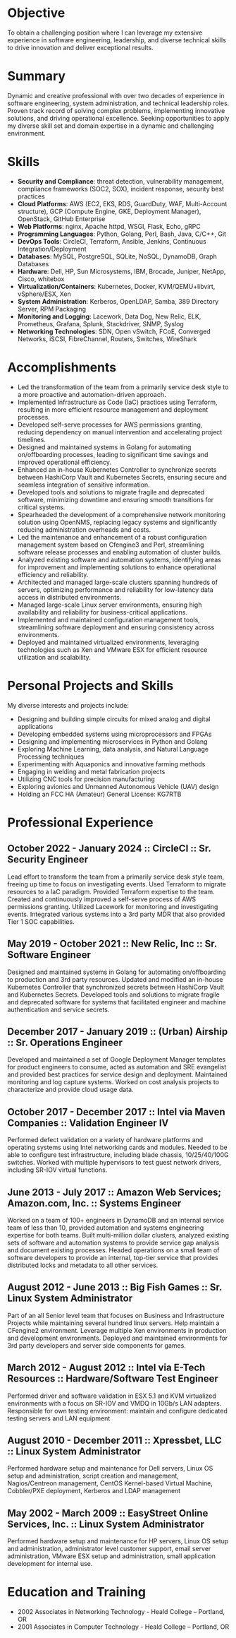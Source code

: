 # Objective
To obtain a challenging position where I can leverage my extensive experience in software engineering, leadership, and diverse technical skills to drive innovation and deliver exceptional results.

# Summary
Dynamic and creative professional with over two decades of experience in software engineering, system administration, and technical leadership roles. Proven track record of solving complex problems, implementing innovative solutions, and driving operational excellence. Seeking opportunities to apply my diverse skill set and domain expertise in a dynamic and challenging environment.

# Skills
* **Security and Compliance**: threat detection, vulnerability management, compliance frameworks (SOC2, SOX), incident response, security best practices
* **Cloud Platforms**: AWS (EC2, EKS, RDS, GuardDuty, WAF, Multi-Account structure), GCP (Compute Engine, GKE, Deployment Manager), OpenStack, GitHub Enterprise
* **Web Platforms**: nginx, Apache httpd, WSGI, Flask, Echo, gRPC
* **Programming Languages**: Python, Golang, Perl, Bash, Java, C/C++, Git
* **DevOps Tools**: CircleCI, Terraform, Ansible, Jenkins, Continuous Integration/Deployment
* **Databases**: MySQL, PostgreSQL, SQLite, NoSQL, DynamoDB, Graph Databases
* **Hardware**: Dell, HP, Sun Microsystems, IBM, Brocade, Juniper, NetApp, Cisco, whitebox
* **Virtualization/Containers**: Kubernetes, Docker, KVM/QEMU+libvirt, vSphere/ESX, Xen
* **System Administration**: Kerberos, OpenLDAP, Samba, 389 Directory Server, RPM Packaging
* **Monitoring and Logging**: Lacework, Data Dog, New Relic, ELK, Prometheus, Grafana, Splunk, Stackdriver, SNMP, Syslog
* **Networking Technologies**: SDN, Open vSwitch, FCoE, Converged Networks, iSCSI, FibreChannel, Routers, Switches, WireShark

# Accomplishments
* Led the transformation of the team from a primarily service desk style to a more proactive and automation-driven approach.
* Implemented Infrastructure as Code (IaC) practices using Terraform, resulting in more efficient resource management and deployment processes.
* Developed self-serve processes for AWS permissions granting, reducing dependency on manual intervention and accelerating project timelines.
* Designed and maintained systems in Golang for automating on/offboarding processes, leading to significant time savings and improved operational efficiency.
* Enhanced an in-house Kubernetes Controller to synchronize secrets between HashiCorp Vault and Kubernetes Secrets, ensuring secure and seamless integration of sensitive information.
* Developed tools and solutions to migrate fragile and deprecated software, minimizing downtime and ensuring smooth transitions for critical systems.
* Spearheaded the development of a comprehensive network monitoring solution using OpenNMS, replacing legacy systems and significantly reducing administration overheads and costs.
* Led the maintenance and enhancement of a robust configuration management system based on Cfengine3 and Perl, streamlining software release processes and enabling automation of cluster builds.
* Analyzed existing software and automation systems, identifying areas for improvement and implementing solutions to enhance operational efficiency and reliability.
* Architected and managed large-scale clusters spanning hundreds of servers, optimizing performance and reliability for low-latency data access in distributed environments.
* Managed large-scale Linux server environments, ensuring high availability and reliability for business-critical applications.
* Implemented and maintained configuration management tools, streamlining software deployment and ensuring consistency across environments.
* Deployed and maintained virtualized environments, leveraging technologies such as Xen and VMware ESX for efficient resource utilization and scalability.

# Personal Projects and Skills
My diverse interests and projects include:
* Designing and building simple circuits for mixed analog and digital applications
* Developing embedded systems using microprocessors and FPGAs
* Designing and implementing microservices in Python and Golang
* Exploring Machine Learning, data analysis, and Natural Language Processing techniques
* Experimenting with Aquaponics and innovative farming methods
* Engaging in welding and metal fabrication projects
* Utilizing CNC tools for precision manufacturing
* Exploring avionics and Unmanned Autonomous Vehicle (UAV) design
* Holding an FCC HA (Amateur) General License: KG7RTB

# Professional Experience
## October 2022 - January 2024 :: CircleCI :: Sr. Security Engineer
Lead effort to transform the team from a primarily service desk style team, freeing up time to focus on investigating events. Used Terraform to migrate resources to a IaC paradigm. Provided Terraform expertise to the team. Created and continuously improved a self-serve process of AWS permissions granting. Utilized Lacework for monitoring and investigating events. Integrated various systems into a 3rd party MDR that also provided Tier 1 SOC capabilities.

## May 2019 - October 2021 :: New Relic, Inc :: Sr. Software Engineer
Designed and maintained systems in Golang for automating on/offboarding to production and 3rd party resources. Updated and modified an in-house Kubernetes Controller that synchronized secrets between HashiCorp Vault and Kubernetes Secrets. Developed tools and solutions to migrate fragile and deprecated software for systems that facilitated engineer and machine authentication and service secrets.

## December 2017 - January 2019 :: (Urban) Airship :: Sr. Operations Engineer
Developed and maintained a set of Google Deployment Manager templates for product engineers to consume, acted as automation and SRE evangelist and provided best practices for service design and deployment. Maintained monitoring and log capture systems. Worked on cost analysis projects to characterize and provide cloud usage data.

## October 2017 - December 2017 :: Intel via Maven Companies :: Validation Engineer IV
Performed defect validation on a variety of hardware platforms and operating systems using Intel networking cards and modules. Needed to be able to configure test infrastructure, including blade chassis, 10/25/40/100G switches. Worked with multiple hypervisors to test guest network drivers, including SR-IOV virtual functions.

## June 2013 - July 2017 :: Amazon Web Services; Amazon.com, Inc. :: Systems Engineer
Worked on a team of 100+ engineers in DynamoDB and an internal service team of less than 10, provided automation and systems engineering expertise for both teams. Built multi-million dollar clusters, analyzed existing sets of software and automation systems to provide service gap analysis and document existing processes. Headed operations on a small team of software developers to provide an internal, top-tier service that provides distributed locks and metadata to all other services.

## August 2012 - June 2013 :: Big Fish Games :: Sr. Linux System Administrator
Part of an all Senior level team that focuses on Business and Infrastructure Projects while maintaining several hundred linux servers. Help maintain a CFengine2 environment. Leverage multiple Xen environments in production and development environments. Deployed and maintained environments for 3rd party developers and server side components for games.

## March 2012 - August 2012 :: Intel via E-Tech Resources :: Hardware/Software Test Engineer
Performed driver and software validation in ESX 5.1 and KVM virtualized environments with a focus on SR-IOV and VMDQ in 10Gb/s LAN adapters. Responsible for own testing environment: maintain and configure dedicated testing servers and LAN equipment

## August 2010 - December 2011  ::  Xpressbet, LLC  ::  Linux System Administrator
Performed hardware setup and maintenance for Dell servers, Linux OS setup and administration, script creation and management, Nagios/Centreon management, CentOS Kernel-based Virtual Machine, Cobbler/PXE deployment, Kerberos and LDAP management

## May 2002 - March 2009  ::  EasyStreet Online Services, Inc.  ::  Linux System Administrator
Performed hardware setup and maintenance for HP servers, Linux OS setup and administration, administrator level customer support, email server administration, VMware ESX setup and administration, small application development for internal use.

# Education and Training
* 2002 Associates in Networking Technology - Heald College – Portland, OR
* 2001 Associates in Computer Technology - Heald College – Portland, OR
